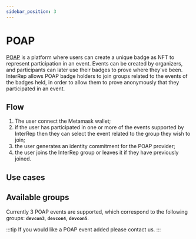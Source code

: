 ```yaml
---
sidebar_position: 3
---
```


# POAP

[POAP](https://poap.xyz/) is a platform where users can create a unique badge as NFT to represent participation in an event. Events can be created by organizers, and participants can later use their badges to prove where they've been. InterRep allows POAP badge holders to join groups related to the events of the badges held, in order to allow them to prove anonymously that they participated in an event.

## Flow

1. The user connect the Metamask wallet;
2. if the user has participated in one or more of the events supported by InterRep then they can select the event related to the group they wish to join;
3. the user generates an identity commitment for the POAP provider;
4. the user joins the InterRep group or leaves it if they have previously joined.

## Use cases

## Available groups

Currently 3 POAP events are supported, which correspond to the following groups: **`devcon3`**, **`devcon4`**, **`devcon5`**.

:::tip
If you would like a POAP event added please contact us.
:::
